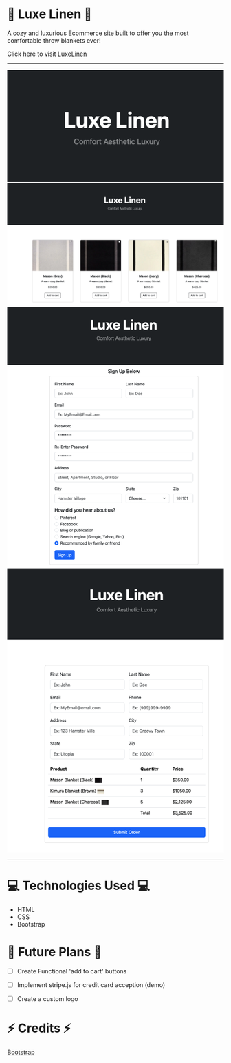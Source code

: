 🦙 Luxe Linen  🦙
====================

A cozy and luxurious Ecommerce site built to offer you the most comfortable throw blankets ever!

Click here to visit [LuxeLinen](https://luxelinen.netlify.app/) 

-------------------------------------------

<img src="images/s1.png">
<img src="images/s2.png">
<img src="images/s3.png">
<img src="images/s4.png">

--------------------------------------------

💻 Technologies Used 💻
======================== 

- HTML 
- CSS 
- Bootstrap
  

💫 Future Plans 💫
=============
- [ ] Create Functional 'add to cart' buttons

- [ ] Implement stripe.js for credit card acception (demo)
  
- [ ] Create a custom logo

⚡️ Credits ⚡️
===========
[Bootstrap](https://getbootstrap.com/docs/5.3/getting-started/introduction/)






